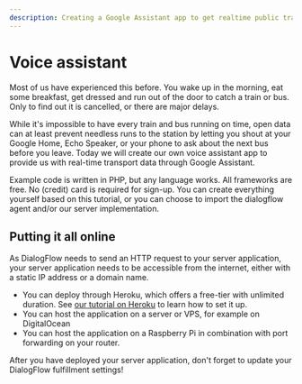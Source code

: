 ```yaml
---
description: Creating a Google Assistant app to get realtime public transport information
---
```


# Voice assistant

Most of us have experienced this before. You wake up in the morning, eat some breakfast, get dressed and run out of the door to catch a train or bus. Only to find out it is cancelled, or there are major delays.

While it's impossible to have every train and bus running on time, open data can at least prevent needless runs to the station by letting you shout at your Google Home, Echo Speaker, or your phone to ask about the next bus before you leave. Today we will create our own voice assistant app to provide us with real-time transport data through Google Assistant.

Example code is written in PHP, but any language works. All frameworks are free. No \(credit\) card is required for sign-up. You can create everything yourself based on this tutorial, or you can choose to import the dialogflow agent and/or our server implementation.

## Putting it all online

As DialogFlow needs to send an HTTP request to your server application, your server application needs to be accessible from the internet, either with a static IP address or a domain name.

* You can deploy through Heroku, which offers a free-tier with unlimited duration. See [our tutorial on Heroku](https://github.com/trafiklab/trafiklab-docs/tree/85417ce9d0f16da3542693f3543876deea25161c/using-trafiklab-data-1/related-tools/heroku.md) to learn how to set it up.
* You can host the application on a server or VPS, for example on DigitalOcean
* You can host the application on a Raspberry Pi in combination with port forwarding on your router. 

After you have deployed your server application, don't forget to update your DialogFlow fulfillment settings!


